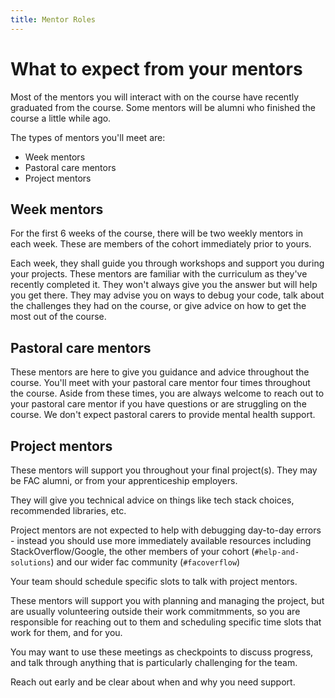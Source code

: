 ```yaml
---
title: Mentor Roles
---
```


# What to expect from your mentors

Most of the mentors you will interact with on the course have recently graduated from the course. Some mentors will be alumni who finished the course a little while ago.

The types of mentors you'll meet are:

- Week mentors
- Pastoral care mentors
- Project mentors

## Week mentors

For the first 6 weeks of the course, there will be two weekly mentors in each week. These are members of the cohort immediately prior to yours.

Each week, they shall guide you through workshops and support you during your projects. These mentors are familiar with the curriculum as they've recently completed it. They won't always give you the answer but will help you get there. They may advise you on ways to debug your code, talk about the challenges they had on the course, or give advice on how to get the most out of the course.

## Pastoral care mentors

These mentors are here to give you guidance and advice throughout the course. You'll meet with your pastoral care mentor four times throughout the course. Aside from these times, you are always welcome to reach out to your pastoral care mentor if you have questions or are struggling on the course. We don't expect pastoral carers to provide mental health support.

## Project mentors

These mentors will support you throughout your final project(s). They may be FAC alumni, or from your apprenticeship employers.

They will give you technical advice on things like tech stack choices, recommended libraries, etc.

Project mentors are not expected to help with debugging day-to-day errors - instead you should use more immediately available resources including StackOverflow/Google, the other members of your cohort (`#help-and-solutions`) and our wider fac community (`#facoverflow`)

Your team should schedule specific slots to talk with project mentors.

These mentors will support you with planning and managing the project, but are usually volunteering outside their work commitmments, so you are responsible for reaching out to them and scheduling specific time slots that work for them, and for you.

You may want to use these meetings as checkpoints to discuss progress, and talk through anything that is particularly challenging for the team.

Reach out early and be clear about when and why you need support.
